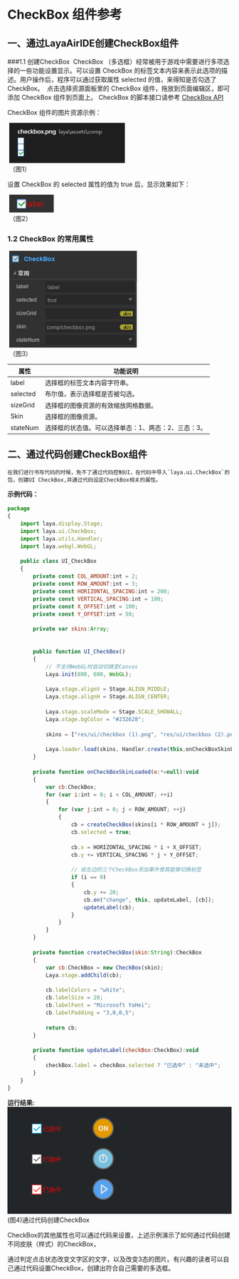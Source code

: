 # CheckBox 组件参考



## 一、通过LayaAirIDE创建CheckBox组件

###1.1 创建CheckBox
​        CheckBox （多选框）经常被用于游戏中需要进行多项选择的一些功能设置显示。可以设置 CheckBox 的标签文本内容来表示此选项的描述。用户操作后，程序可以通过获取属性 selected 的值，来得知是否勾选了 CheckBox。
​        点击选择资源面板里的 CheckBox 组件，拖放到页面编辑区，即可添加 CheckBox 组件到页面上。
​        CheckBox 的脚本接口请参考 [CheckBox API](http://layaair.ldc.layabox.com/api/index.html?category=Core&class=laya.ui.CheckBox)


CheckBox 组件的图片资源示例：

​        ![图片0.png](img/1.png)<br/>
​    （图1）

设置 CheckBox 的 selected 属性的值为 true 后，显示效果如下：

​        ![图片0.png](img/2.png)<br/>
​    （图2）




### 1.2 CheckBox 的常用属性

​        ![图片0.png](img/3.png)<br/>
​    （图3）

 

| **属性**   | **功能说明**                    |
| -------- | --------------------------- |
| label    | 选择框的标签文本内容字符串。              |
| selected | 布尔值，表示选择框是否被勾选。             |
| sizeGrid | 选择框的图像资源的有效缩放网格数据。          |
| Skin     | 选择框的图像资源。                   |
| stateNum | 选择框的状态值。可以选择单态：1、两态：2、三态：3。 |

##  二、通过代码创建CheckBox组件

 	在我们进行书写代码的时候，免不了通过代码控制UI，在代码中导入`laya.ui.CheckBox`的包，创建UI CheckBox,并通过代码设定CheckBox相关的属性。

**示例代码：**

```javascript
package
{
	import laya.display.Stage;
	import laya.ui.CheckBox;
	import laya.utils.Handler;
	import laya.webgl.WebGL;
	
	public class UI_CheckBox
	{
		private const COL_AMOUNT:int = 2;
		private const ROW_AMOUNT:int = 3;
		private const HORIZONTAL_SPACING:int = 200;
		private const VERTICAL_SPACING:int = 100;
		private const X_OFFSET:int = 100;
		private const Y_OFFSET:int = 50;
		
		private var skins:Array;
		

		public function UI_CheckBox()
		{
			// 不支持WebGL时自动切换至Canvas
			Laya.init(800, 600, WebGL);

			Laya.stage.alignV = Stage.ALIGN_MIDDLE;
			Laya.stage.alignH = Stage.ALIGN_CENTER;

			Laya.stage.scaleMode = Stage.SCALE_SHOWALL;
			Laya.stage.bgColor = "#232628";

			skins = ["res/ui/checkbox (1).png", "res/ui/checkbox (2).png", "res/ui/checkbox (3).png", "res/ui/checkbox (4).png", "res/ui/checkbox (5).png", "res/ui/checkbox (6).png"];
			
			Laya.loader.load(skins, Handler.create(this,onCheckBoxSkinLoaded));
		}
		
		private function onCheckBoxSkinLoaded(e:*=null):void 
		{
			var cb:CheckBox;
			for (var i:int = 0; i < COL_AMOUNT; ++i)
			{
				for (var j:int = 0; j < ROW_AMOUNT; ++j)
				{
					cb = createCheckBox(skins[i * ROW_AMOUNT + j]);
					cb.selected = true;
					
					cb.x = HORIZONTAL_SPACING * i + X_OFFSET;
					cb.y += VERTICAL_SPACING * j + Y_OFFSET;
					
					// 给左边的三个CheckBox添加事件使其能够切换标签
					if (i == 0)
					{
						cb.y += 20;
						cb.on("change", this, updateLabel, [cb]);
						updateLabel(cb);
					}
				}
			}
		}
		
		private function createCheckBox(skin:String):CheckBox
		{
			var cb:CheckBox = new CheckBox(skin);
			Laya.stage.addChild(cb);

			cb.labelColors = "white";
			cb.labelSize = 20;
			cb.labelFont = "Microsoft YaHei";
			cb.labelPadding = "3,0,0,5";
			
			return cb;
		}
		
		private function updateLabel(checkBox:CheckBox):void 
		{
			checkBox.label = checkBox.selected ? "已选中" : "未选中";
		}
	}
}
```

**运行结果:**
​	![5](img/4.png)<br/>
​	(图4)通过代码创建CheckBox

​	CheckBox的其他属性也可以通过代码来设置，上述示例演示了如何通过代码创建不同皮肤（样式）的CheckBox，

通过判定点击状态改变文字区的文字，以及改变3态的图片。有兴趣的读者可以自己通过代码设置CheckBox，创建出符合自己需要的多选框。